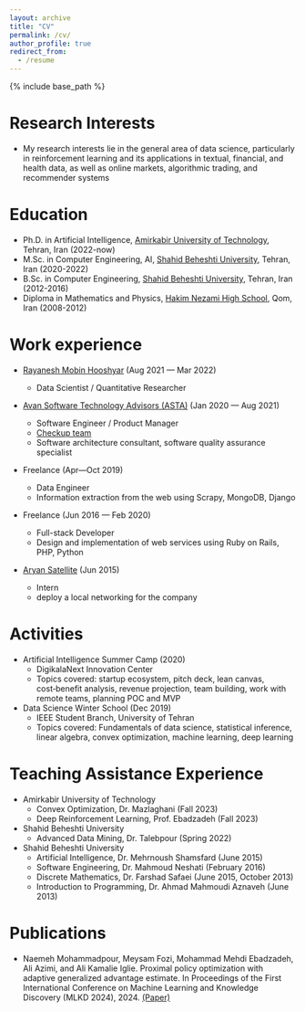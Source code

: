 ```yaml
---
layout: archive
title: "CV"
permalink: /cv/
author_profile: true
redirect_from:
  - /resume
---
```


{% include base_path %}

Research Interests
======
* My research interests lie in the general area of data science, particularly in reinforcement learning and its applications in textual, financial, and health data, as well as online markets, algorithmic trading, and recommender systems


Education
======
* Ph.D. in Artificial Intelligence, [Amirkabir University of Technology](http://aut.ac.ir/), Tehran, Iran (2022-now)
* M.Sc. in Computer Engineering, AI, [Shahid Beheshti University](https://sbu.ac.ir/), Tehran, Iran (2020-2022)
* B.Sc. in Computer Engineering, [Shahid Beheshti University](https://sbu.ac.ir/), Tehran, Iran (2012-2016)
* Diploma in Mathematics and Physics, [Hakim Nezami High School](http://mandegarsch.ir/), Qom, Iran (2008-2012)

Work experience
======
* [Rayanesh Mobin Hooshyar](http://hooshyara.ir/) (Aug 2021 — Mar 2022)
  * Data Scientist / Quantitative Researcher

* [Avan Software Technology Advisors (ASTA)](https://asta.ir/) (Jan 2020 — Aug 2021)
  * Software Engineer / Product Manager
  * [Checkup team](https://asta.ir/checkup)
  * Software architecture consultant, software quality assurance specialist

* Freelance (Apr—Oct 2019)
  * Data Engineer
  * Information extraction from the web using Scrapy, MongoDB, Django
  
* Freelance (Jun 2016 — Feb 2020)
  * Full-stack Developer
  * Design and implementation of web services using Ruby on Rails, PHP, Python
  
* [Aryan Satellite](http://www.aryansat.ir/) (Jun 2015)
  * Intern
  * deploy a local networking for the company
  

Activities
======
* Artificial Intelligence Summer Camp (2020)
  * DigikalaNext Innovation Center
  * Topics covered: startup ecosystem, pitch deck, lean canvas, cost‑benefit analysis, revenue projection, team building, work with remote teams, planning POC and MVP
* Data Science Winter School (Dec 2019)
  * IEEE Student Branch, University of Tehran
  * Topics covered: Fundamentals of data science, statistical inference, linear algebra, convex optimization, machine learning, deep learning
  
Teaching Assistance Experience
======
* Amirkabir University of Technology
  * Convex Optimization, Dr. Mazlaghani (Fall 2023)
  * Deep Reinforcement Learning, Prof. Ebadzadeh (Fall 2023)
* Shahid Beheshti University
  * Advanced Data Mining, Dr. Talebpour (Spring 2022)
* Shahid Beheshti University
  * Artificial Intelligence, Dr. Mehrnoush Shamsfard (June 2015)
  * Software Engineering, Dr. Mahmoud Neshati (February 2016)
  * Discrete Mathematics, Dr. Farshad Safaei (June 2015, October 2013)
  * Introduction to Programming, Dr. Ahmad Mahmoudi Aznaveh (June 2013)

Publications
======
* Naemeh Mohammadpour, Meysam Fozi, Mohammad Mehdi Ebadzadeh, Ali Azimi, and Ali Kamalie Iglie. Proximal policy optimization with adaptive generalized advantage estimate. In Proceedings of the First International Conference on Machine Learning and Knowledge Discovery (MLKD 2024), 2024. [(Paper)](https://mlkd.aut.ac.ir/proceedings/2024/paper/4B.7.pdf)

